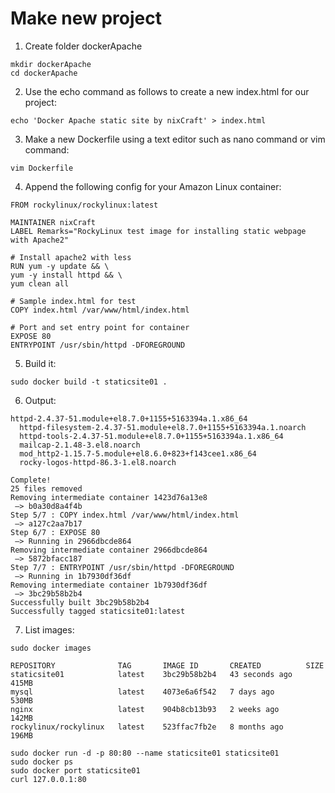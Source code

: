 # Make new project

1. Create folder dockerApache

```
mkdir dockerApache
cd dockerApache

```

2. Use the echo command as follows to create a new index.html for our project:

```
echo 'Docker Apache static site by nixCraft' > index.html

```

3. Make a new Dockerfile using a text editor such as nano command or vim command:

```
vim Dockerfile

```

4. Append the following config for your Amazon Linux container:

```
FROM rockylinux/rockylinux:latest
 
MAINTAINER nixCraft
LABEL Remarks="RockyLinux test image for installing static webpage with Apache2"
 
# Install apache2 with less
RUN yum -y update && \
yum -y install httpd && \
yum clean all
 
# Sample index.html for test 
COPY index.html /var/www/html/index.html
 
# Port and set entry point for container 
EXPOSE 80
ENTRYPOINT /usr/sbin/httpd -DFOREGROUND

```

5. Build it:

```
sudo docker build -t staticsite01 .

```

6. Output:

```
httpd-2.4.37-51.module+el8.7.0+1155+5163394a.1.x86_64                         
  httpd-filesystem-2.4.37-51.module+el8.7.0+1155+5163394a.1.noarch              
  httpd-tools-2.4.37-51.module+el8.7.0+1155+5163394a.1.x86_64                   
  mailcap-2.1.48-3.el8.noarch                                                   
  mod_http2-1.15.7-5.module+el8.6.0+823+f143cee1.x86_64                         
  rocky-logos-httpd-86.3-1.el8.noarch                                           

Complete!
25 files removed
Removing intermediate container 1423d76a13e8
 —> b0a30d8a4f4b
Step 5/7 : COPY index.html /var/www/html/index.html
 —> a127c2aa7b17
Step 6/7 : EXPOSE 80
 —> Running in 2966dbcde864
Removing intermediate container 2966dbcde864
 —> 5872bfacc187
Step 7/7 : ENTRYPOINT /usr/sbin/httpd -DFOREGROUND
 —> Running in 1b7930df36df
Removing intermediate container 1b7930df36df
 —> 3bc29b58b2b4
Successfully built 3bc29b58b2b4
Successfully tagged staticsite01:latest

```

7. List images:

```
sudo docker images

```

```
REPOSITORY              TAG       IMAGE ID       CREATED          SIZE
staticsite01            latest    3bc29b58b2b4   43 seconds ago   415MB
mysql                   latest    4073e6a6f542   7 days ago       530MB
nginx                   latest    904b8cb13b93   2 weeks ago      142MB
rockylinux/rockylinux   latest    523ffac7fb2e   8 months ago     196MB

```

```
sudo docker run -d -p 80:80 --name staticsite01 staticsite01
sudo docker ps
sudo docker port staticsite01
curl 127.0.0.1:80

```


